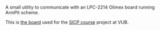 A small utility to communicate with an LPC-2214 Olimex board running ArmPit
scheme. 

This is [the board](http://prog.vub.ac.be/~cderoove/project/armpit_scheme.pdf)
used for the [SICP course](http://soft.vub.ac.be/soft/content/structure-and-interpretation-computer-programs-taught-english)
project at VUB.